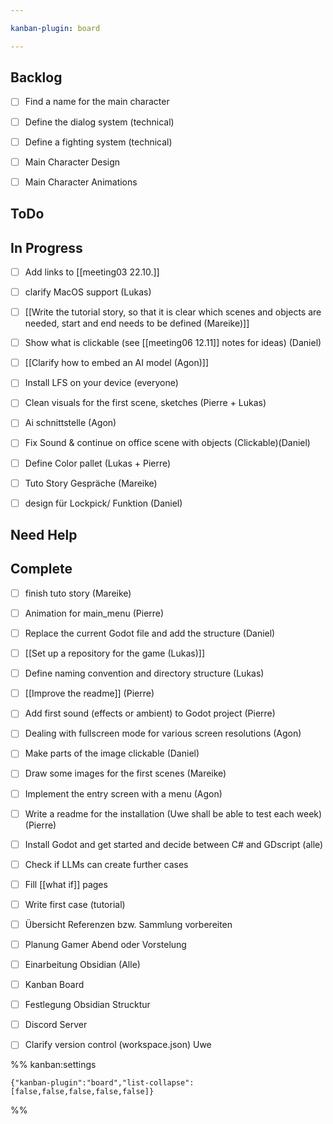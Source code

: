 ```yaml
---

kanban-plugin: board

---
```


## Backlog

- [ ] Find a name for the main character
- [ ] Define the dialog system (technical)
- [ ] Define a fighting system (technical)
- [ ] Main Character Design
- [ ] Main Character Animations


## ToDo



## In Progress

- [ ] Add links to [[meeting03 22.10.]]
- [ ] clarify MacOS support (Lukas)
- [ ] [[Write the tutorial story, so that it is clear which scenes and objects are needed, start and end needs to be defined (Mareike)]]
- [ ] Show what is clickable (see [[meeting06 12.11]] notes for ideas) (Daniel)
- [ ] [[Clarify how to embed an AI model (Agon)]]
- [ ] Install LFS on your device (everyone)
- [ ] Clean visuals for the first scene, sketches (Pierre + Lukas)
- [ ] Ai schnittstelle (Agon)
- [ ] Fix Sound & continue on office scene with objects (Clickable)(Daniel)
- [ ] Define Color pallet (Lukas + Pierre)
- [ ] Tuto Story Gespräche (Mareike)
- [ ] design für Lockpick/ Funktion (Daniel)


## Need Help



## Complete

- [ ] finish tuto story (Mareike)
- [ ] Animation for main_menu (Pierre)
- [ ] Replace the current Godot file and add the structure (Daniel)
- [ ] [[Set up a repository for the game (Lukas)]]
- [ ] Define naming convention and directory structure (Lukas)
- [ ] [[Improve the readme]]
	(Pierre)
- [ ] Add first sound (effects or ambient) to Godot project (Pierre)
- [ ] Dealing with fullscreen mode for various screen resolutions (Agon)
- [ ] Make parts of the image clickable (Daniel)
- [ ] Draw some images for the first scenes (Mareike)
- [ ] Implement the entry screen with a menu (Agon)
- [ ] Write a readme for the installation (Uwe shall be able to test each week)
	(Pierre)
- [ ] Install Godot and get started and decide between C# and GDscript (alle)
- [ ] Check if LLMs can create further cases
- [ ] Fill [[what if]] pages
- [ ] Write first case (tutorial)
- [ ] Übersicht Referenzen bzw. Sammlung vorbereiten
- [ ] Planung Gamer Abend oder Vorstelung
- [ ] Einarbeitung Obsidian (Alle)
- [ ] Kanban Board
- [ ] Festlegung Obsidian Strucktur
- [ ] Discord Server
- [ ] Clarify version control (workspace.json) Uwe




%% kanban:settings
```
{"kanban-plugin":"board","list-collapse":[false,false,false,false,false]}
```
%%